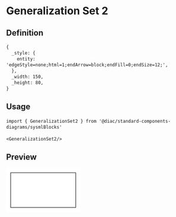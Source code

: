 # Generalization Set 2

## Definition

```
{
  _style: { 
    entity: 'edgeStyle=none;html=1;endArrow=block;endFill=0;endSize=12;',
  },
  _width: 150,
  _height: 80,
}
```

## Usage

```
import { GeneralizationSet2 } from '@diac/standard-components-diagrams/sysmlBlocks'

<GeneralizationSet2/>
```

## Preview

<img src="./generalization-set-2.png" width="200"/>
